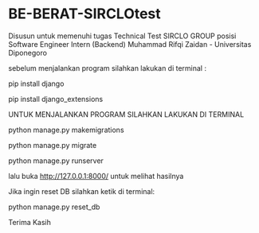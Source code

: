 # BE-BERAT-SIRCLOtest
Disusun untuk memenuhi tugas Technical Test SIRCLO GROUP posisi Software Engineer Intern (Backend)
Muhammad Rifqi Zaidan - Universitas Diponegoro

sebelum menjalankan program silahkan lakukan di terminal :

pip install django 

pip install django_extensions

UNTUK MENJALANKAN PROGRAM SILAHKAN LAKUKAN DI TERMINAL

python manage.py makemigrations

python manage.py migrate

python manage.py runserver

lalu buka http://127.0.0.1:8000/ untuk melihat hasilnya


Jika ingin reset DB silahkan ketik di terminal: 

python manage.py reset_db



Terima Kasih
